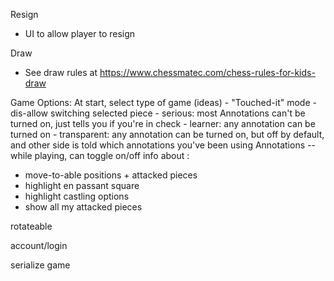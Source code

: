Resign
- UI to allow player to resign

Draw
- See draw rules at https://www.chessmatec.com/chess-rules-for-kids-draw

Game Options:
  At start, select type of game (ideas)
    - "Touched-it" mode
      - dis-allow switching selected piece
    - serious: most Annotations can't be turned on, just tells you if you're in check
    - learner: any annotation can be turned on
    - transparent: any annotation can be turned on, but off by default, and other side is told which annotations you've been using
  Annotations -- while playing, can toggle on/off info about :
  - move-to-able positions + attacked pieces
  - highlight en passant square
  - highlight castling options
  - show all my attacked pieces

rotateable

account/login

serialize game


